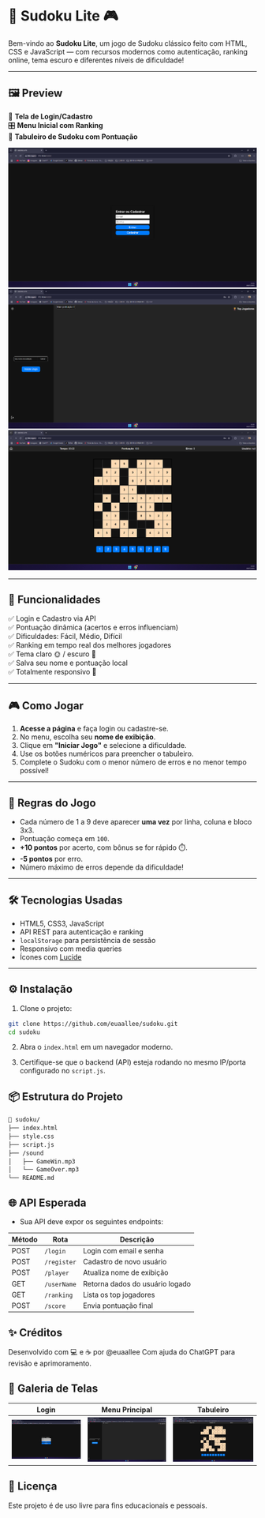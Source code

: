 # 🧩 Sudoku Lite 🎮

Bem-vindo ao **Sudoku Lite**, um jogo de Sudoku clássico feito com HTML, CSS e JavaScript — com recursos modernos como autenticação, ranking online, tema escuro e diferentes níveis de dificuldade!

---

## 🖼️ Preview

🔐 **Tela de Login/Cadastro**  
🎛️ **Menu Inicial com Ranking**  
🎯 **Tabuleiro de Sudoku com Pontuação**

![Login](./screens/login.png)
![Menu](./screens/menu.png)
![Game](./screens/game.png)


---

## 🚀 Funcionalidades

✅ Login e Cadastro via API  
✅ Pontuação dinâmica (acertos e erros influenciam)  
✅ Dificuldades: Fácil, Médio, Difícil  
✅ Ranking em tempo real dos melhores jogadores  
✅ Tema claro 🌞 / escuro 🌚  
✅ Salva seu nome e pontuação local  
✅ Totalmente responsivo 📱

---

## 🎮 Como Jogar

1. **Acesse a página** e faça login ou cadastre-se.
2. No menu, escolha seu **nome de exibição**.
3. Clique em **"Iniciar Jogo"** e selecione a dificuldade.
4. Use os botões numéricos para preencher o tabuleiro.
5. Complete o Sudoku com o menor número de erros e no menor tempo possível!

---

## 🧠 Regras do Jogo

- Cada número de 1 a 9 deve aparecer **uma vez** por linha, coluna e bloco 3x3.
- Pontuação começa em `100`.
- **+10 pontos** por acerto, com bônus se for rápido ⏱️.
- **-5 pontos** por erro.
- Número máximo de erros depende da dificuldade!

---

## 🛠️ Tecnologias Usadas

- HTML5, CSS3, JavaScript
- API REST para autenticação e ranking
- `localStorage` para persistência de sessão
- Responsivo com media queries
- Ícones com [Lucide](https://lucide.dev/)

---

## ⚙️ Instalação

1. Clone o projeto:

```bash
git clone https://github.com/euaallee/sudoku.git
cd sudoku
```

2. Abra o `index.html` em um navegador moderno.

3. Certifique-se que o backend (API) esteja rodando no mesmo IP/porta configurado no `script.js`.

## 📦 Estrutura do Projeto

```bash
📁 sudoku/
├── index.html
├── style.css
├── script.js
├── /sound
│   ├── GameWin.mp3
│   └── GameOver.mp3
└── README.md

```

## 🌐 API Esperada

- Sua API deve expor os seguintes endpoints:

| Método | Rota        | Descrição                       |
| ------ | ----------- | ------------------------------- |
| POST   | `/login`    | Login com email e senha         |
| POST   | `/register` | Cadastro de novo usuário        |
| POST   | `/player`   | Atualiza nome de exibição       |
| GET    | `/userName` | Retorna dados do usuário logado |
| GET    | `/ranking`  | Lista os top jogadores          |
| POST   | `/score`    | Envia pontuação final           |

## ✨ Créditos

Desenvolvido com 💻 e ☕ por @euaallee
Com ajuda do ChatGPT para revisão e aprimoramento.

## 📸 Galeria de Telas

| Login                         | Menu Principal              | Tabuleiro                   |
| ----------------------------- | --------------------------- | --------------------------- |
| ![Login](./screens/login.png) | ![Menu](./screens/menu.png) | ![Game](./screens/game.png) |

## 📄 Licença
Este projeto é de uso livre para fins educacionais e pessoais.